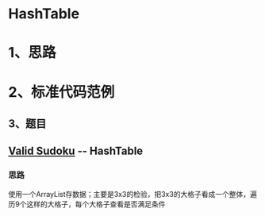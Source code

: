 # HashTable

# 1、思路

# 2、标准代码范例

## 3、题目

## [Valid Sudoku](https://leetcode.com/problems/valid-sudoku)  -- HashTable

### 思路

使用一个ArrayList存数据；主要是3x3的检验，把3x3的大格子看成一个整体，遍历9个这样的大格子，每个大格子查看是否满足条件